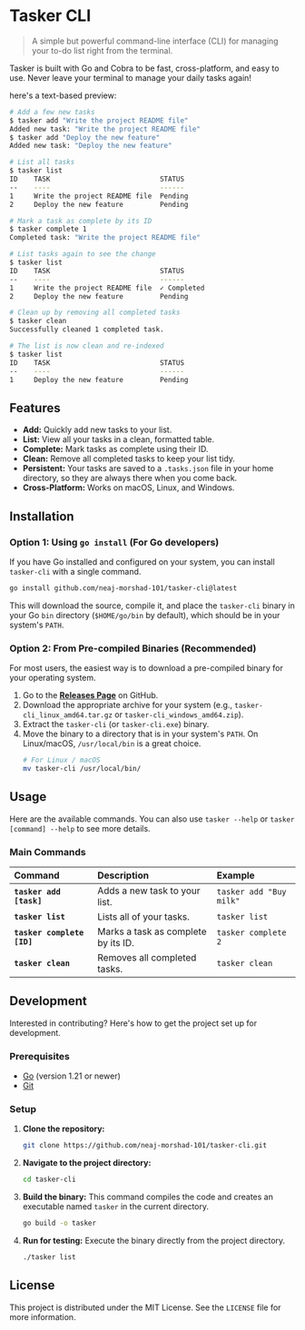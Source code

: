 # Tasker CLI

> A simple but powerful command-line interface (CLI) for managing your to-do list right from the terminal.

Tasker is built with Go and Cobra to be fast, cross-platform, and easy to use. Never leave your terminal to manage your daily tasks again!

here's a text-based preview:

```bash
# Add a few new tasks
$ tasker add "Write the project README file"
Added new task: "Write the project README file"
$ tasker add "Deploy the new feature"
Added new task: "Deploy the new feature"

# List all tasks
$ tasker list
ID    TASK                           STATUS
--    ----                           ------
1     Write the project README file  Pending
2     Deploy the new feature         Pending

# Mark a task as complete by its ID
$ tasker complete 1
Completed task: "Write the project README file"

# List tasks again to see the change
$ tasker list
ID    TASK                           STATUS
--    ----                           ------
1     Write the project README file  ✓ Completed
2     Deploy the new feature         Pending

# Clean up by removing all completed tasks
$ tasker clean
Successfully cleaned 1 completed task.

# The list is now clean and re-indexed
$ tasker list
ID    TASK                           STATUS
--    ----                           ------
1     Deploy the new feature         Pending
```

## Features

- **Add:** Quickly add new tasks to your list.
- **List:** View all your tasks in a clean, formatted table.
- **Complete:** Mark tasks as complete using their ID.
- **Clean:** Remove all completed tasks to keep your list tidy.
- **Persistent:** Your tasks are saved to a `.tasks.json` file in your home directory, so they are always there when you come back.
- **Cross-Platform:** Works on macOS, Linux, and Windows.

## Installation

### Option 1: Using `go install` (For Go developers)

If you have Go installed and configured on your system, you can install `tasker-cli` with a single command.

```bash
go install github.com/neaj-morshad-101/tasker-cli@latest
```
This will download the source, compile it, and place the `tasker-cli` binary in your Go `bin` directory (`$HOME/go/bin` by default), which should be in your system's `PATH`.

### Option 2: From Pre-compiled Binaries (Recommended)

For most users, the easiest way is to download a pre-compiled binary for your operating system.

1.  Go to the [**Releases Page**](https://github.com/neaj-morshad-101/tasker-cli/releases) on GitHub.
2.  Download the appropriate archive for your system (e.g., `tasker-cli_linux_amd64.tar.gz` or `tasker-cli_windows_amd64.zip`).
3.  Extract the `tasker-cli` (or `tasker-cli.exe`) binary.
4.  Move the binary to a directory that is in your system's `PATH`. On Linux/macOS, `/usr/local/bin` is a great choice.
    ```bash
    # For Linux / macOS
    mv tasker-cli /usr/local/bin/
    ```

## Usage

Here are the available commands. You can also use `tasker --help` or `tasker [command] --help` to see more details.

### Main Commands

| Command | Description | Example |
| :--- | :--- | :--- |
| **`tasker add [task]`** | Adds a new task to your list. | `tasker add "Buy milk"` |
| **`tasker list`** | Lists all of your tasks. | `tasker list` |
| **`tasker complete [ID]`** | Marks a task as complete by its ID. | `tasker complete 2` |
| **`tasker clean`** | Removes all completed tasks. | `tasker clean` |

## Development

Interested in contributing? Here's how to get the project set up for development.

### Prerequisites

- [Go](https://go.dev/dl/) (version 1.21 or newer)
- [Git](https://git-scm.com/)

### Setup

1.  **Clone the repository:**
    ```bash
    git clone https://github.com/neaj-morshad-101/tasker-cli.git
    ```

2.  **Navigate to the project directory:**
    ```bash
    cd tasker-cli
    ```

3.  **Build the binary:**
    This command compiles the code and creates an executable named `tasker` in the current directory.
    ```bash
    go build -o tasker
    ```

4.  **Run for testing:**
    Execute the binary directly from the project directory.
    ```bash
    ./tasker list
    ```

## License

This project is distributed under the MIT License. See the `LICENSE` file for more information.